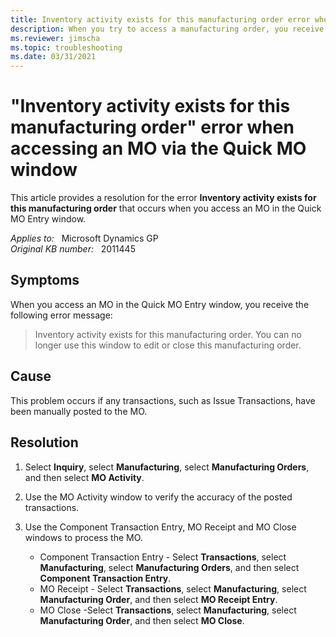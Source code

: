```yaml
---
title: Inventory activity exists for this manufacturing order error when accessing MO
description: When you try to access a manufacturing order, you receive an error that states Inventory activity exists for this manufacturing order. Provides a resolution.
ms.reviewer: jimscha
ms.topic: troubleshooting
ms.date: 03/31/2021
---
```

# "Inventory activity exists for this manufacturing order" error when accessing an MO via the Quick MO window

This article provides a resolution for the error **Inventory activity exists for this manufacturing order** that occurs when you access an MO in the Quick MO Entry window.

_Applies to:_ &nbsp; Microsoft Dynamics GP  
_Original KB number:_ &nbsp; 2011445

## Symptoms

When you access an MO in the Quick MO Entry window, you receive the following error message:

> Inventory activity exists for this manufacturing order. You can no longer use this window to edit or close this manufacturing order.

## Cause

This problem occurs if any transactions, such as Issue Transactions, have been manually posted to the MO.

## Resolution

1. Select **Inquiry**, select **Manufacturing**, select **Manufacturing Orders**, and then select **MO Activity**.
2. Use the MO Activity window to verify the accuracy of the posted transactions.
3. Use the Component Transaction Entry, MO Receipt and MO Close windows to process the MO.

    - Component Transaction Entry - Select **Transactions**, select **Manufacturing**, select **Manufacturing Orders**, and then select **Component Transaction Entry**.
    - MO Receipt - Select **Transactions**, select **Manufacturing**, select **Manufacturing Order**, and then select **MO Receipt Entry**.
    - MO Close -Select **Transactions**, select **Manufacturing**, select **Manufacturing Order**, and then select **MO Close**.
